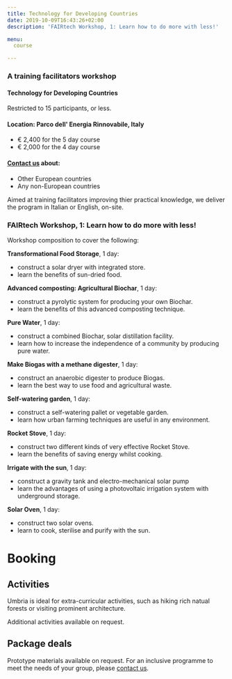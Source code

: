 ```yaml
---
title: Technology for Developing Countries
date: 2019-10-09T16:43:26+02:00
description: 'FAIRtech Workshop, 1: Learn how to do more with less!'

menu:
  course

---
```

### A training facilitators workshop
#### Technology for Developing Countries

Restricted to 15 participants, or less.

#### Location: **Parco dell' Energia Rinnovabile**, Italy

- € 2,400 for the 5 day course
- € 2,000 for the 4 day course


#### [Contact us](https://rvo.lt/contact/) about:

- Other European countries
- Any non-European countries

Aimed at training facilitators improving thier practical knowledge, we deliver the program in Italian or English, on-site.

### FAIRtech Workshop, 1: Learn how to do more with less!

Workshop composition to cover the following:

**Transformational Food Storage**, 1 day:

- construct a solar dryer with integrated store.
- learn the benefits of sun-dried food.

**Advanced composting: Agricultural Biochar**, 1 day:

- construct a pyrolytic system for producing your own Biochar.
- learn the benefits of this advanced composting technique.

**Pure Water**, 1 day:

- construct a combined Biochar, solar distillation facility.
- learn how to increase the independence of a community by producing pure water.

**Make Biogas with a methane digester**, 1 day:

- construct an anaerobic digester to produce Biogas.
- learn the best way to use food and agricultural waste.

**Self-watering garden**, 1 day:

- construct a self-watering pallet or vegetable garden.
- learn how urban farming techniques are useful in any environment.

 
**Rocket Stove**, 1 day:

- construct two different kinds of very effective Rocket Stove.
- learn the benefits of saving energy whilst cooking.

**Irrigate with the sun**, 1 day:

- construct a gravity tank and electro-mechanical solar pump
- learn the advantages of using a photovoltaic irrigation system with underground storage.

**Solar Oven**, 1 day:

- construct two solar ovens.
- learn to cook, sterilise and purify with the sun.

# Booking

## Activities

Umbria is ideal for extra-curricular activities, such as hiking rich natual forests or visiting prominent architecture.

Additional activities available on request.

## Package deals

Prototype materials available on request. For an inclusive programme to meet the needs of your group, please [contact us](https://rvo.lt/contact/).

